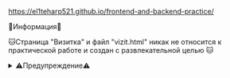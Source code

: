https://el1teharp521.github.io/frontend-and-backend-practice/


📂Информация📂

🐱Страница "Визитка" и файл "vizit.html" никак не относится к практической работе и создан с развлекательной целью 🐱

<details>
<summary>⚠️Предупреждение⚠️</summary>
Ни в коем случае не допускается открытие страницы 'Визитка' для людей страдающих эпилепсией
</details>